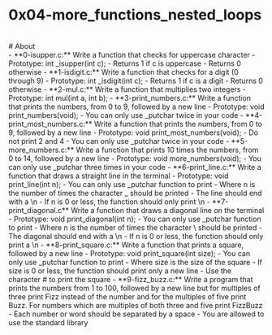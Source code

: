 # 0x04-more_functions_nested_loops
<br>
# About
<br>
- **0-isupper.c:** Write a function that checks for uppercase character
	- Prototype: int _isupper(int c);
	- Returns 1 if c is uppercase
	- Returns 0 otherwise
- **1-isdigit.c:** Write a function that checks for a digit (0 through 9)
	- Prototype: int _isdigit(int c);
	- Returns 1 if c is a digit
	- Returns 0 otherwise
- **2-mul.c:** Write a function that multiplies two integers
	- Prototype: int mul(int a, int b);
- **3-print_numbers.c:** Write a function that prints the numbers, from 0 to 9, followed by a new line
	- Prototype: void print_numbers(void);
	- You can only use _putchar twice in your code
- **4-print_most_numbers.c:** Write a function that prints the numbers, from 0 to 9, followed by a new line
	- Prototype: void print_most_numbers(void);
	- Do not print 2 and 4
	- You can only use _putchar twice in your code
- **5-more_numbers.c:** Write a function that prints 10 times the numbers, from 0 to 14, followed by a new line
	- Prototype: void more_numbers(void);
	- You can only use _putchar three times in your code
- **6-print_line.c:** Write a function that draws a straight line in the terminal
	- Prototype: void print_line(int n);
	- You can only use _putchar function to print
	- Where n is the number of times the character _ should be printed
	- The line should end with a \n
	- If n is 0 or less, the function should only print \n
- **7-print_diagonal.c** Write a function that draws a diagonal line on the terminal
	- Prototype: void print_diagonal(int n);
	- You can only use _putchar function to print
	- Where n is the number of times the character \ should be printed
	- The diagonal should end with a \n
	- If n is 0 or less, the function should only print a \n
- **8-print_square.c:** Write a function that prints a square, followed by a new line
	- Prototype: void print_square(int size);
	- You can only use _putchar function to print
	- Where size is the size of the square
	- If size is 0 or less, the function should print only a new line
	- Use the character # to print the square
- **9-fizz_buzz.c:** Write a program that prints the numbers from 1 to 100, followed by a new line but for multiples of three print Fizz instead
         of the number and for the multiples of five print Buzz. For numbers which are multiples of both three and five print FizzBuzz
	- Each number or word should be separated by a space
	- You are allowed to use the standard library
